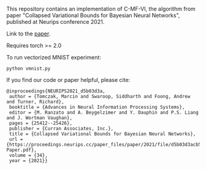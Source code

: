 This repository contains an implementation of C-MF-VI, the algorithm from paper "Collapsed Variational Bounds for Bayesian Neural Networks", published at Neurips conference 2021.

Link to the [paper](https://proceedings.neurips.cc/paper_files/paper/2021/file/d5b03d3acb580879f82271ab4885ee5e-Paper.pdf).

Requires torch >= 2.0

To run vectorized MNIST experiment:

```
python vmnist.py 
```

If you find our code or paper helpful, please cite:
```
@inproceedings{NEURIPS2021_d5b03d3a,
 author = {Tomczak, Marcin and Swaroop, Siddharth and Foong, Andrew and Turner, Richard},
 booktitle = {Advances in Neural Information Processing Systems},
 editor = {M. Ranzato and A. Beygelzimer and Y. Dauphin and P.S. Liang and J. Wortman Vaughan},
 pages = {25412--25426},
 publisher = {Curran Associates, Inc.},
 title = {Collapsed Variational Bounds for Bayesian Neural Networks},
 url = {https://proceedings.neurips.cc/paper_files/paper/2021/file/d5b03d3acb580879f82271ab4885ee5e-Paper.pdf},
 volume = {34},
 year = {2021}}
```